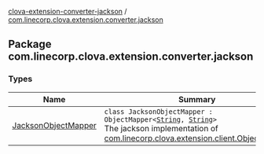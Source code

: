 [clova-extension-converter-jackson](../index.md) / [com.linecorp.clova.extension.converter.jackson](./index.md)

## Package com.linecorp.clova.extension.converter.jackson

### Types

| Name | Summary |
|---|---|
| [JacksonObjectMapper](-jackson-object-mapper/index.md) | `class JacksonObjectMapper : ObjectMapper<`[`String`](https://kotlinlang.org/api/latest/jvm/stdlib/kotlin/-string/index.html)`, `[`String`](https://kotlinlang.org/api/latest/jvm/stdlib/kotlin/-string/index.html)`>`<br>The jackson implementation of [com.linecorp.clova.extension.client.ObjectMapper](#) |

